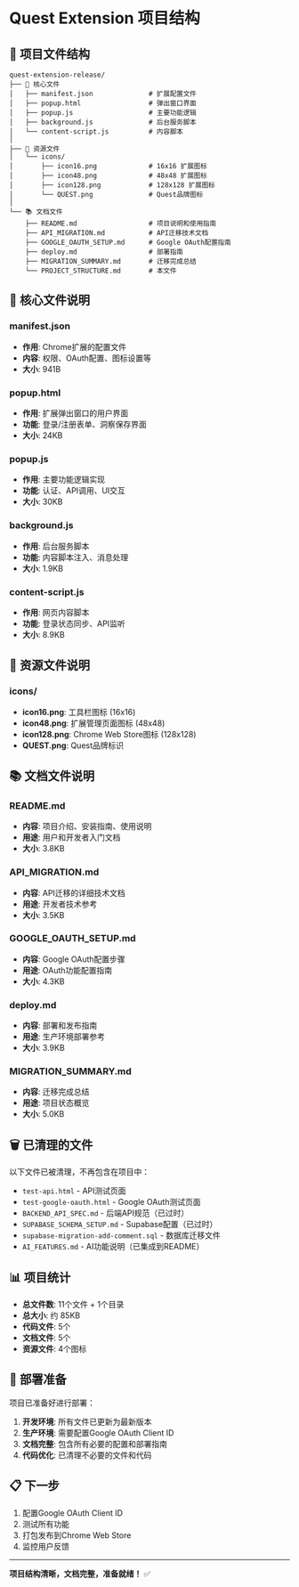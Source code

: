 # Quest Extension 项目结构

## 📁 项目文件结构

```
quest-extension-release/
├── 📄 核心文件
│   ├── manifest.json              # 扩展配置文件
│   ├── popup.html                 # 弹出窗口界面
│   ├── popup.js                   # 主要功能逻辑
│   ├── background.js              # 后台服务脚本
│   └── content-script.js          # 内容脚本
│
├── 🎨 资源文件
│   └── icons/
│       ├── icon16.png             # 16x16 扩展图标
│       ├── icon48.png             # 48x48 扩展图标
│       ├── icon128.png            # 128x128 扩展图标
│       └── QUEST.png              # Quest品牌图标
│
└── 📚 文档文件
    ├── README.md                  # 项目说明和使用指南
    ├── API_MIGRATION.md           # API迁移技术文档
    ├── GOOGLE_OAUTH_SETUP.md      # Google OAuth配置指南
    ├── deploy.md                  # 部署指南
    ├── MIGRATION_SUMMARY.md       # 迁移完成总结
    └── PROJECT_STRUCTURE.md       # 本文件
```

## 🔧 核心文件说明

### manifest.json
- **作用**: Chrome扩展的配置文件
- **内容**: 权限、OAuth配置、图标设置等
- **大小**: 941B

### popup.html
- **作用**: 扩展弹出窗口的用户界面
- **功能**: 登录/注册表单、洞察保存界面
- **大小**: 24KB

### popup.js
- **作用**: 主要功能逻辑实现
- **功能**: 认证、API调用、UI交互
- **大小**: 30KB

### background.js
- **作用**: 后台服务脚本
- **功能**: 内容脚本注入、消息处理
- **大小**: 1.9KB

### content-script.js
- **作用**: 网页内容脚本
- **功能**: 登录状态同步、API监听
- **大小**: 8.9KB

## 🎨 资源文件说明

### icons/
- **icon16.png**: 工具栏图标 (16x16)
- **icon48.png**: 扩展管理页面图标 (48x48)
- **icon128.png**: Chrome Web Store图标 (128x128)
- **QUEST.png**: Quest品牌标识

## 📚 文档文件说明

### README.md
- **内容**: 项目介绍、安装指南、使用说明
- **用途**: 用户和开发者入门文档
- **大小**: 3.8KB

### API_MIGRATION.md
- **内容**: API迁移的详细技术文档
- **用途**: 开发者技术参考
- **大小**: 3.5KB

### GOOGLE_OAUTH_SETUP.md
- **内容**: Google OAuth配置步骤
- **用途**: OAuth功能配置指南
- **大小**: 4.3KB

### deploy.md
- **内容**: 部署和发布指南
- **用途**: 生产环境部署参考
- **大小**: 3.9KB

### MIGRATION_SUMMARY.md
- **内容**: 迁移完成总结
- **用途**: 项目状态概览
- **大小**: 5.0KB

## 🗑️ 已清理的文件

以下文件已被清理，不再包含在项目中：

- `test-api.html` - API测试页面
- `test-google-oauth.html` - Google OAuth测试页面
- `BACKEND_API_SPEC.md` - 后端API规范（已过时）
- `SUPABASE_SCHEMA_SETUP.md` - Supabase配置（已过时）
- `supabase-migration-add-comment.sql` - 数据库迁移文件
- `AI_FEATURES.md` - AI功能说明（已集成到README）

## 📊 项目统计

- **总文件数**: 11个文件 + 1个目录
- **总大小**: 约 85KB
- **代码文件**: 5个
- **文档文件**: 5个
- **资源文件**: 4个图标

## 🚀 部署准备

项目已准备好进行部署：

1. **开发环境**: 所有文件已更新为最新版本
2. **生产环境**: 需要配置Google OAuth Client ID
3. **文档完整**: 包含所有必要的配置和部署指南
4. **代码优化**: 已清理不必要的文件和代码

## 📋 下一步

1. 配置Google OAuth Client ID
2. 测试所有功能
3. 打包发布到Chrome Web Store
4. 监控用户反馈

---

**项目结构清晰，文档完整，准备就绪！** ✅
